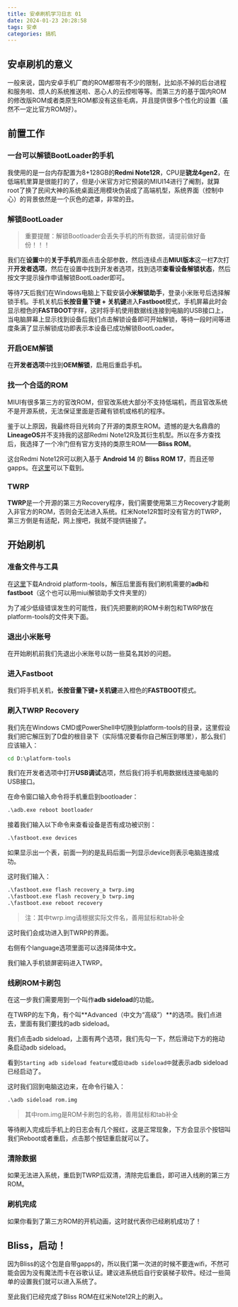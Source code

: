 ```yaml
---
title: 安卓刷机学习日志 01
date: 2024-01-23 20:28:58
tags: 安卓
categories: 搞机
---
```


## 安卓刷机的意义

一般来说，国内安卓手机厂商的ROM都带有不少的限制，比如杀不掉的后台进程和服务啦、烦人的系统推送啦、恶心人的云控啦等等。而第三方的基于国内ROM的修改版ROM或者类原生ROM都没有这些毛病，并且提供很多个性化的设置（虽然不一定比官方ROM好）。

## 前置工作

### 一台可以解锁BootLoader的手机

我使用的是一台内存配置为8+128GB的**Redmi Note12R**，CPU是**骁龙4gen2**，在低端机里算是很能打的了，但是小米官方对它预装的MIUI14进行了阉割，就算root了换了民间大神的系统桌面还用模块伪装成了高端机型，系统界面（控制中心）的背景依然是一个灰色的遮罩，非常的丑。

### 解锁BootLoader

> 重要提醒：解锁Bootloader会丢失手机的所有数据，请提前做好备份！！！

我们在**设置**中的**关于手机**界面点击全部参数，然后连续点击**MIUI版本**这一栏**7**次打开**开发者选项**，然后在设置中找到开发者选项，找到选项**查看设备解锁状态**，然后按文字提示操作申请解锁BootLoader即可。

等待7天后我们在Windows电脑上下载安装**小米解锁助手**，登录小米账号后选择解锁手机。手机关机后**长按音量下键 + 关机键**进入**Fastboot**模式，手机屏幕此时会显示橙色的**FASTBOOT**字样，这时将手机使用数据线连接到电脑的USB接口上，当电脑屏幕上显示找到设备后我们点击解锁设备即可开始解锁，等待一段时间等进度条满了显示解锁成功即表示本设备已成功解锁BootLoader。

### 开启OEM解锁

在**开发者选项**中找到**OEM解锁**，启用后重启手机。

### 找一个合适的ROM

MIUI有很多第三方的官改ROM，但官改系统大部分不支持低端机，而且官改系统不是开源系统，无法保证里面是否藏有锁机或格机的程序。

鉴于以上原因，我最终将目光转向了开源的类原生ROM。遗憾的是大名鼎鼎的**LineageOS**并不支持我的这部Redmi Note12R及其衍生机型。所以在多方查找后，我选择了一个冷门但有官方支持的类原生ROM——**Bliss ROM**。

这台Redmi Note12R可以刷入基于 **Android 14** 的 **Bliss ROM 17**，而且还带gapps。在[这里](https://sourceforge.net/projects/blissroms/files/Universe/sky/)可以下载到。

### TWRP

**TWRP**是一个开源的第三方Recovery程序，我们需要使用第三方Recovery才能刷入非官方的ROM，否则会无法进入系统。红米Note12R暂时没有官方的TWRP，第三方倒是有适配，网上搜吧，我就不提供链接了。

## 开始刷机

### 准备文件与工具

在[这里](https://developer.android.google.cn/tools/releases/platform-tools?hl=zh-cn#downloads)下载Android platform-tools，解压后里面有我们刷机需要的**adb**和**fastboot**（这个也可以用miui解锁助手文件夹里的）

为了减少低级错误发生的可能性，我们先把要刷的ROM卡刷包和TWRP放在platform-tools的文件夹下面。

### 退出小米账号

在开始刷机前我们先退出小米账号以防一些莫名其妙的问题。

### 进入Fastboot

我们将手机关机，**长按音量下键+关机键**进入橙色的**FASTBOOT**模式。

### 刷入TWRP Recovery

我们先在Windows CMD或PowerShell中切换到platform-tools的目录，这里假设我们把它解压到了D盘的根目录下（实际情况要看你自己解压到哪里），那么我们应该输入：

```bat
cd D:\platform-tools
```

我们在开发者选项中打开**USB调试**选项，然后我们将手机用数据线连接电脑的USB接口。

在命令窗口输入命令将手机重启到bootloader：

```bat
.\adb.exe reboot bootloader
```

接着我们输入以下命令来查看设备是否有成功被识别：

```bat
.\fastboot.exe devices
```

如果显示出一个表，前面一列的是乱码后面一列显示device则表示电脑连接成功。

这时我们输入：

```bat
.\fastboot.exe flash recovery_a twrp.img
.\fastboot.exe flash recovery_b twrp.img
.\fastboot.exe reboot recovery
```

> 注：其中twrp.img请根据实际文件名，善用鼠标和tab补全

这时我们会成功进入到TWRP的界面。

右侧有个language选项里面可以选择简体中文。

我们输入手机锁屏密码进入TWRP。

### 线刷ROM卡刷包

在这一步我们需要用到一个叫作**adb sideload**的功能。

在TWRP的左下角，有个叫**Advanced（中文为“高级”）**的选项。我们点进去，里面有我们要找的adb sideload。

我们点击adb sideload，上面有两个选项，我们先勾一下，然后滑动下方的拖动条启动adb sideload。

看到`Starting adb sideload feature`或`启动adb sideload中`就表示adb sideload已经启动了。

这时我们回到电脑这边来，在命令行输入：

```bat
.\adb sideload rom.img
```

> 其中rom.img是ROM卡刷包的名称，善用鼠标和tab补全

等待刷入完成后手机上的日志会有几个报红，这是正常现象，下方会显示个按钮叫我们Reboot或者重启，点击那个按钮重启就可以了。

### 清除数据

如果无法进入系统，重启到TWRP后双清，清除完后重启，即可进入线刷的第三方ROM。

### 刷机完成

如果你看到了第三方ROM的开机动画，这时就代表你已经刷机成功了！

## Bliss，启动！

因为Bliss的这个包是自带gapps的，所以我们第一次进的时候不要连wifi，不然可能会因为没有魔法而卡在谷歌认证。建议进系统后自行安装梯子软件。经过一些简单的设置我们就可以进入系统了。

至此我们已经完成了Bliss ROM在红米Note12R上的刷入。